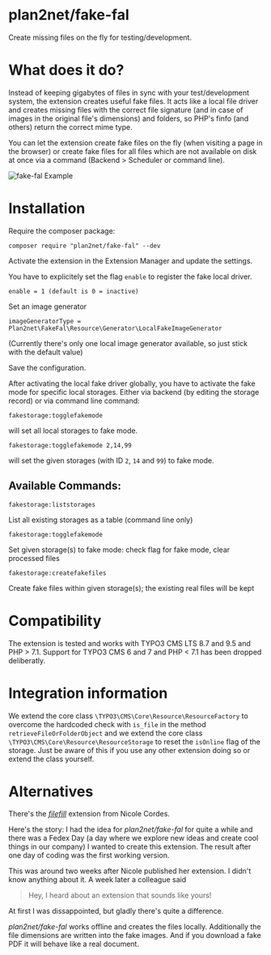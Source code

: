 # plan2net/fake-fal

Create missing files on the fly for testing/development.

# What does it do?

Instead of keeping gigabytes of files in sync with your test/development system, the extension creates useful fake files.
It acts like a local file driver and creates missing files with the correct file signature (and in case of images in the original file's dimensions) and folders, so PHP's finfo (and others) return the correct mime type.

You can let the extension create fake files on the fly (when visiting a page in the browser) or create fake files for all files which are not available on disk at once via a command (Backend > Scheduler or command line).

![fake-fal Example](Resources/Public/Screenshots/example.png)

# Installation

Require the composer package:

    composer require "plan2net/fake-fal" --dev

Activate the extension in the Extension Manager and update the settings.

You have to explicitely set the flag `enable` to register the fake local driver.

    enable = 1 (default is 0 = inactive)

Set an image generator

    imageGeneratorType = Plan2net\FakeFal\Resource\Generator\LocalFakeImageGenerator
    
(Currently there's only one local image generator available, so just stick with the default value)

Save the configuration.

After activating the local fake driver globally, you have to activate the fake mode for specific local storages.
Either via backend (by editing the storage record) or via command line command:

    fakestorage:togglefakemode
    
will set all local storages to fake mode.

    fakestorage:togglefakemode 2,14,99
    
will set the given storages (with ID `2`, `14` and `99`) to fake mode.

## Available Commands:

    fakestorage:liststorages
    
List all existing storages as a table (command line only)

    fakestorage:togglefakemode
    
Set given storage(s) to fake mode: check flag for fake mode, clear processed files

    fakestorage:createfakefiles
    
Create fake files within given storage(s); the existing real files will be kept

# Compatibility

The extension is tested and works with TYPO3 CMS LTS 8.7 and 9.5 and PHP > 7.1.
Support for TYPO3 CMS 6 and 7 and PHP < 7.1 has been dropped deliberatly.

# Integration information

We extend the core class `\TYPO3\CMS\Core\Resource\ResourceFactory` to overcome the hardcoded check with `is_file` in the method `retrieveFileOrFolderObject` and we extend the core class `\TYPO3\CMS\Core\Resource\ResourceStorage` to reset the `isOnline` flag of the storage. Just be aware of this if you use any other extension doing so or extend the class yourself.

# Alternatives

There's the [_filefill_](https://github.com/IchHabRecht/filefill) extension from Nicole Cordes.

Here's the story: I had the idea for _plan2net/fake-fal_ for quite a while and there was a Fedex Day (a day where we explore new ideas and create cool things in our company) I wanted to create this extension. The result after one day of coding was the first working version. 

This was around two weeks after Nicole published her extension. I didn't know anything about it. A week later a colleague said 
> Hey, I heard about an extension that sounds like yours!
 
At first I was dissappointed, but gladly there's quite a difference.

_plan2net/fake-fal_ works offline and creates the files locally. Additionally the file dimensions are written into the fake images.
And if you download a fake PDF it will behave like a real document.

